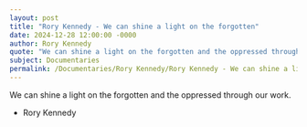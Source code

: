 ```yaml
---
layout: post
title: "Rory Kennedy - We can shine a light on the forgotten"
date: 2024-12-28 12:00:00 -0000
author: Rory Kennedy
quote: "We can shine a light on the forgotten and the oppressed through our work."
subject: Documentaries
permalink: /Documentaries/Rory Kennedy/Rory Kennedy - We can shine a light on the forgotten
---
```


We can shine a light on the forgotten and the oppressed through our work.

- Rory Kennedy
